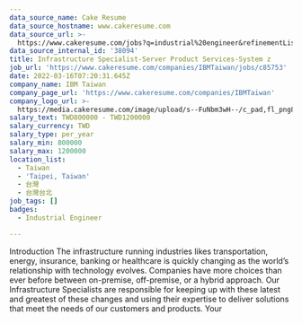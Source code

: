 ```yaml
---
data_source_name: Cake Resume
data_source_hostname: www.cakeresume.com
data_source_url: >-
  https://www.cakeresume.com/jobs?q=industrial%20engineer&refinementList%5Blang_name%5D%5B0%5D=English&refinementList%5Bsalary_type%5D=per_year
data_source_internal_id: '38094'
title: Infrastructure Specialist-Server Product Services-System z
job_url: 'https://www.cakeresume.com/companies/IBMTaiwan/jobs/c85753'
date: 2022-03-16T07:20:31.645Z
company_name: IBM Taiwan
company_page_url: 'https://www.cakeresume.com/companies/IBMTaiwan'
company_logo_url: >-
  https://media.cakeresume.com/image/upload/s--FuNbm3wH--/c_pad,fl_png8,h_200,w_200/v1570010852/lsp0jfstllwess1vmg8h.png
salary_text: TWD800000 - TWD1200000
salary_currency: TWD
salary_type: per_year
salary_min: 800000
salary_max: 1200000
location_list:
  - Taiwan
  - 'Taipei, Taiwan'
  - 台灣
  - 台灣台北
job_tags: []
badges:
  - Industrial Engineer

---
```


Introduction The infrastructure running industries likes transportation, energy, insurance, banking or healthcare is quickly changing as the world’s relationship with technology evolves. Companies have more choices than ever before between on-premise, off-premise, or a hybrid approach. Our Infrastructure Specialists are responsible for keeping up with these latest and greatest of these changes and using their expertise to deliver solutions that meet the needs of our customers and products. Your 